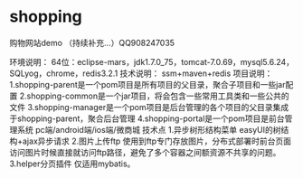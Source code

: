 # shopping
购物网站demo 
（持续补充...）QQ908247035

环境说明：
64位：eclipse-mars，jdk1.7.0_75，tomcat-7.0.69，mysql5.6.24，SQLyog，chrome，redis3.2.1
技术说明：
ssm+maven+redis
项目说明：
1.shopping-parent是一个pom项目是所有项目的父目录，聚合子项目和一些jar配置
2.shopping-common是一个jar项目，将会包含一些常用工具类和一些公共的文件
3.shopping-manager是一个pom项目是后台管理的各个项目的父目录集成于shopping-parent，聚合后台管理
4.shopping-portal是一个pom项目是前台管理系统 pc端/android端/ios端/微商城
技术点
1.异步树形结构菜单 easyUI的树结构+ajax异步请求
2.图片上传ftp 使用到ftp专门存放图片，分布式部署时前台页面访问图片时候直接就访问ftp路径，避免了多个容器之间额资源不共享的问题。
3.helper分页插件 仅适用mybatis。
